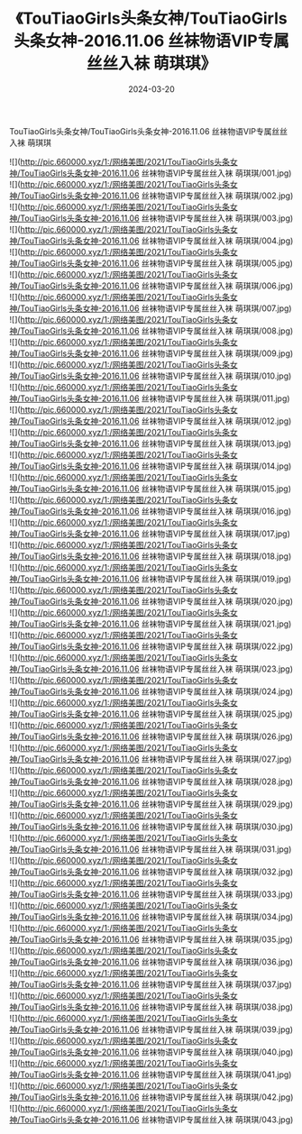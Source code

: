 ﻿---
layout: post
title:  《TouTiaoGirls头条女神/TouTiaoGirls头条女神-2016.11.06 丝袜物语VIP专属丝丝入袜 萌琪琪》
date:   2024-03-20
img: http://pic.660000.xyz/1:/网络美图/2021/TouTiaoGirls头条女神/TouTiaoGirls头条女神-2016.11.06 丝袜物语VIP专属丝丝入袜 萌琪琪/000.jpg
categories: [美女, 清纯, 唯美]
---

TouTiaoGirls头条女神/TouTiaoGirls头条女神-2016.11.06 丝袜物语VIP专属丝丝入袜 萌琪琪

 ![](http://pic.660000.xyz/1:/网络美图/2021/TouTiaoGirls头条女神/TouTiaoGirls头条女神-2016.11.06 丝袜物语VIP专属丝丝入袜 萌琪琪/001.jpg) <br>![](http://pic.660000.xyz/1:/网络美图/2021/TouTiaoGirls头条女神/TouTiaoGirls头条女神-2016.11.06 丝袜物语VIP专属丝丝入袜 萌琪琪/002.jpg) <br>![](http://pic.660000.xyz/1:/网络美图/2021/TouTiaoGirls头条女神/TouTiaoGirls头条女神-2016.11.06 丝袜物语VIP专属丝丝入袜 萌琪琪/003.jpg) <br>![](http://pic.660000.xyz/1:/网络美图/2021/TouTiaoGirls头条女神/TouTiaoGirls头条女神-2016.11.06 丝袜物语VIP专属丝丝入袜 萌琪琪/004.jpg) <br>![](http://pic.660000.xyz/1:/网络美图/2021/TouTiaoGirls头条女神/TouTiaoGirls头条女神-2016.11.06 丝袜物语VIP专属丝丝入袜 萌琪琪/005.jpg) <br>![](http://pic.660000.xyz/1:/网络美图/2021/TouTiaoGirls头条女神/TouTiaoGirls头条女神-2016.11.06 丝袜物语VIP专属丝丝入袜 萌琪琪/006.jpg) <br>![](http://pic.660000.xyz/1:/网络美图/2021/TouTiaoGirls头条女神/TouTiaoGirls头条女神-2016.11.06 丝袜物语VIP专属丝丝入袜 萌琪琪/007.jpg) <br>![](http://pic.660000.xyz/1:/网络美图/2021/TouTiaoGirls头条女神/TouTiaoGirls头条女神-2016.11.06 丝袜物语VIP专属丝丝入袜 萌琪琪/008.jpg) <br>![](http://pic.660000.xyz/1:/网络美图/2021/TouTiaoGirls头条女神/TouTiaoGirls头条女神-2016.11.06 丝袜物语VIP专属丝丝入袜 萌琪琪/009.jpg) <br>![](http://pic.660000.xyz/1:/网络美图/2021/TouTiaoGirls头条女神/TouTiaoGirls头条女神-2016.11.06 丝袜物语VIP专属丝丝入袜 萌琪琪/010.jpg) <br>![](http://pic.660000.xyz/1:/网络美图/2021/TouTiaoGirls头条女神/TouTiaoGirls头条女神-2016.11.06 丝袜物语VIP专属丝丝入袜 萌琪琪/011.jpg) <br>![](http://pic.660000.xyz/1:/网络美图/2021/TouTiaoGirls头条女神/TouTiaoGirls头条女神-2016.11.06 丝袜物语VIP专属丝丝入袜 萌琪琪/012.jpg) <br>![](http://pic.660000.xyz/1:/网络美图/2021/TouTiaoGirls头条女神/TouTiaoGirls头条女神-2016.11.06 丝袜物语VIP专属丝丝入袜 萌琪琪/013.jpg) <br>![](http://pic.660000.xyz/1:/网络美图/2021/TouTiaoGirls头条女神/TouTiaoGirls头条女神-2016.11.06 丝袜物语VIP专属丝丝入袜 萌琪琪/014.jpg) <br>![](http://pic.660000.xyz/1:/网络美图/2021/TouTiaoGirls头条女神/TouTiaoGirls头条女神-2016.11.06 丝袜物语VIP专属丝丝入袜 萌琪琪/015.jpg) <br>![](http://pic.660000.xyz/1:/网络美图/2021/TouTiaoGirls头条女神/TouTiaoGirls头条女神-2016.11.06 丝袜物语VIP专属丝丝入袜 萌琪琪/016.jpg) <br>![](http://pic.660000.xyz/1:/网络美图/2021/TouTiaoGirls头条女神/TouTiaoGirls头条女神-2016.11.06 丝袜物语VIP专属丝丝入袜 萌琪琪/017.jpg) <br>![](http://pic.660000.xyz/1:/网络美图/2021/TouTiaoGirls头条女神/TouTiaoGirls头条女神-2016.11.06 丝袜物语VIP专属丝丝入袜 萌琪琪/018.jpg) <br>![](http://pic.660000.xyz/1:/网络美图/2021/TouTiaoGirls头条女神/TouTiaoGirls头条女神-2016.11.06 丝袜物语VIP专属丝丝入袜 萌琪琪/019.jpg) <br>![](http://pic.660000.xyz/1:/网络美图/2021/TouTiaoGirls头条女神/TouTiaoGirls头条女神-2016.11.06 丝袜物语VIP专属丝丝入袜 萌琪琪/020.jpg) <br>![](http://pic.660000.xyz/1:/网络美图/2021/TouTiaoGirls头条女神/TouTiaoGirls头条女神-2016.11.06 丝袜物语VIP专属丝丝入袜 萌琪琪/021.jpg) <br>![](http://pic.660000.xyz/1:/网络美图/2021/TouTiaoGirls头条女神/TouTiaoGirls头条女神-2016.11.06 丝袜物语VIP专属丝丝入袜 萌琪琪/022.jpg) <br>![](http://pic.660000.xyz/1:/网络美图/2021/TouTiaoGirls头条女神/TouTiaoGirls头条女神-2016.11.06 丝袜物语VIP专属丝丝入袜 萌琪琪/023.jpg) <br>![](http://pic.660000.xyz/1:/网络美图/2021/TouTiaoGirls头条女神/TouTiaoGirls头条女神-2016.11.06 丝袜物语VIP专属丝丝入袜 萌琪琪/024.jpg) <br>![](http://pic.660000.xyz/1:/网络美图/2021/TouTiaoGirls头条女神/TouTiaoGirls头条女神-2016.11.06 丝袜物语VIP专属丝丝入袜 萌琪琪/025.jpg) <br>![](http://pic.660000.xyz/1:/网络美图/2021/TouTiaoGirls头条女神/TouTiaoGirls头条女神-2016.11.06 丝袜物语VIP专属丝丝入袜 萌琪琪/026.jpg) <br>![](http://pic.660000.xyz/1:/网络美图/2021/TouTiaoGirls头条女神/TouTiaoGirls头条女神-2016.11.06 丝袜物语VIP专属丝丝入袜 萌琪琪/027.jpg) <br>![](http://pic.660000.xyz/1:/网络美图/2021/TouTiaoGirls头条女神/TouTiaoGirls头条女神-2016.11.06 丝袜物语VIP专属丝丝入袜 萌琪琪/028.jpg) <br>![](http://pic.660000.xyz/1:/网络美图/2021/TouTiaoGirls头条女神/TouTiaoGirls头条女神-2016.11.06 丝袜物语VIP专属丝丝入袜 萌琪琪/029.jpg) <br>![](http://pic.660000.xyz/1:/网络美图/2021/TouTiaoGirls头条女神/TouTiaoGirls头条女神-2016.11.06 丝袜物语VIP专属丝丝入袜 萌琪琪/030.jpg) <br>![](http://pic.660000.xyz/1:/网络美图/2021/TouTiaoGirls头条女神/TouTiaoGirls头条女神-2016.11.06 丝袜物语VIP专属丝丝入袜 萌琪琪/031.jpg) <br>![](http://pic.660000.xyz/1:/网络美图/2021/TouTiaoGirls头条女神/TouTiaoGirls头条女神-2016.11.06 丝袜物语VIP专属丝丝入袜 萌琪琪/032.jpg) <br>![](http://pic.660000.xyz/1:/网络美图/2021/TouTiaoGirls头条女神/TouTiaoGirls头条女神-2016.11.06 丝袜物语VIP专属丝丝入袜 萌琪琪/033.jpg) <br>![](http://pic.660000.xyz/1:/网络美图/2021/TouTiaoGirls头条女神/TouTiaoGirls头条女神-2016.11.06 丝袜物语VIP专属丝丝入袜 萌琪琪/034.jpg) <br>![](http://pic.660000.xyz/1:/网络美图/2021/TouTiaoGirls头条女神/TouTiaoGirls头条女神-2016.11.06 丝袜物语VIP专属丝丝入袜 萌琪琪/035.jpg) <br>![](http://pic.660000.xyz/1:/网络美图/2021/TouTiaoGirls头条女神/TouTiaoGirls头条女神-2016.11.06 丝袜物语VIP专属丝丝入袜 萌琪琪/036.jpg) <br>![](http://pic.660000.xyz/1:/网络美图/2021/TouTiaoGirls头条女神/TouTiaoGirls头条女神-2016.11.06 丝袜物语VIP专属丝丝入袜 萌琪琪/037.jpg) <br>![](http://pic.660000.xyz/1:/网络美图/2021/TouTiaoGirls头条女神/TouTiaoGirls头条女神-2016.11.06 丝袜物语VIP专属丝丝入袜 萌琪琪/038.jpg) <br>![](http://pic.660000.xyz/1:/网络美图/2021/TouTiaoGirls头条女神/TouTiaoGirls头条女神-2016.11.06 丝袜物语VIP专属丝丝入袜 萌琪琪/039.jpg) <br>![](http://pic.660000.xyz/1:/网络美图/2021/TouTiaoGirls头条女神/TouTiaoGirls头条女神-2016.11.06 丝袜物语VIP专属丝丝入袜 萌琪琪/040.jpg) <br>![](http://pic.660000.xyz/1:/网络美图/2021/TouTiaoGirls头条女神/TouTiaoGirls头条女神-2016.11.06 丝袜物语VIP专属丝丝入袜 萌琪琪/041.jpg) <br>![](http://pic.660000.xyz/1:/网络美图/2021/TouTiaoGirls头条女神/TouTiaoGirls头条女神-2016.11.06 丝袜物语VIP专属丝丝入袜 萌琪琪/042.jpg) <br>![](http://pic.660000.xyz/1:/网络美图/2021/TouTiaoGirls头条女神/TouTiaoGirls头条女神-2016.11.06 丝袜物语VIP专属丝丝入袜 萌琪琪/043.jpg) <br>